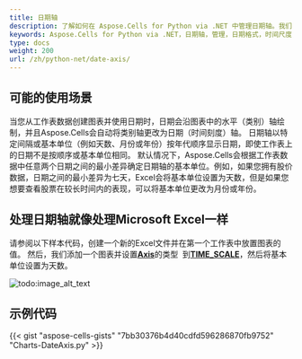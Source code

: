 ```yaml
---
title: 日期轴
description: 了解如何在 Aspose.Cells for Python via .NET 中管理日期轴。我们的指南将帮助你理解如何处理各种日期格式、时间尺度和刻度标签频率。
keywords: Aspose.Cells for Python via .NET，日期轴，管理，日期格式，时间尺度，刻度标签频率。
type: docs
weight: 200
url: /zh/python-net/date-axis/
---
```


## **可能的使用场景**
当您从工作表数据创建图表并使用日期时，日期会沿图表中的水平（类别）轴绘制，并且Aspose.Cells会自动将类别轴更改为日期（时间刻度）轴。
日期轴以特定间隔或基本单位（例如天数、月份或年份）按年代顺序显示日期，即使工作表上的日期不是按顺序或基本单位相同。
默认情况下，Aspose.Cells会根据工作表数据中任意两个日期之间的最小差异确定日期轴的基本单位。例如，如果您拥有股价数据，日期之间的最小差异为七天，Excel会将基本单位设置为天数，但是如果您想要查看股票在较长时间内的表现，可以将基本单位更改为月份或年份。

## **处理日期轴就像处理Microsoft Excel一样**
请参阅以下样本代码，创建一个新的Excel文件并在第一个工作表中放置图表的值。 
然后，我们添加一个图表并设置[**Axis**](https://reference.aspose.com/cells/python-net/aspose.cells.charts/axis)的类型 
到[**TIME_SCALE**](https://reference.aspose.com/cells/python-net/aspose.cells.charts/categorytype/)，然后将基本单位设置为天数。

![todo:image_alt_text](excel.png)

## **示例代码**
{{< gist "aspose-cells-gists" "7bb30376b4d40cdfd596286870fb9752" "Charts-DateAxis.py" >}}
